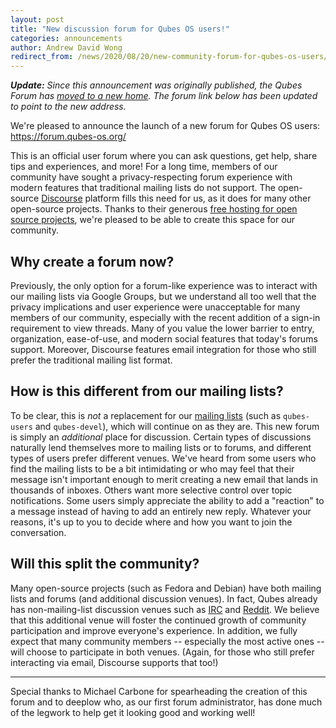 ```yaml
---
layout: post
title: "New discussion forum for Qubes OS users!"
categories: announcements
author: Andrew David Wong
redirect_from: /news/2020/08/20/new-community-forum-for-qubes-os-users/
---
```


_**Update:** Since this announcement was originally published, the
Qubes Forum has [moved to a new home]. The forum link below has been
updated to point to the new address._

We're pleased to announce the launch of a new forum for Qubes OS users:
<https://forum.qubes-os.org/>

This is an official user forum where you can ask questions, get help,
share tips and experiences, and more! For a long time, members of our
community have sought a privacy-respecting forum experience with modern
features that traditional mailing lists do not support. The open-source
[Discourse] platform fills this need for us, as it does for many other
open-source projects. Thanks to their generous [free hosting for open
source projects], we're pleased to be able to create this space for our
community.

## Why create a forum now?

Previously, the only option for a forum-like experience was to interact
with our mailing lists via Google Groups, but we understand all too well
that the privacy implications and user experience were unacceptable for
many members of our community, especially with the recent addition of a
sign-in requirement to view threads. Many of you value the lower barrier
to entry, organization, ease-of-use, and modern social features that
today's forums support. Moreover, Discourse features email integration
for those who still prefer the traditional mailing list format.

## How is this different from our mailing lists?

To be clear, this is *not* a replacement for our [mailing lists] (such
as `qubes-users` and `qubes-devel`), which will continue on as they are.
This new forum is simply an *additional* place for discussion. Certain
types of discussions naturally lend themselves more to mailing lists or
to forums, and different types of users prefer different venues. We've
heard from some users who find the mailing lists to be a bit
intimidating or who may feel that their message isn't important enough
to merit creating a new email that lands in thousands of inboxes. Others
want more selective control over topic notifications. Some users simply
appreciate the ability to add a "reaction" to a message instead of
having to add an entirely new reply. Whatever your reasons, it's up to
you to decide where and how you want to join the conversation.

## Will this split the community?

Many open-source projects (such as Fedora and Debian) have both mailing
lists and forums (and additional discussion venues). In fact, Qubes
already has non-mailing-list discussion venues such as [IRC] and
[Reddit]. We believe that this additional venue will foster the
continued growth of community participation and improve everyone's
experience. In addition, we fully expect that many community members --
especially the most active ones -- will choose to participate in both
venues. (Again, for those who still prefer interacting via email,
Discourse supports that too!)

-----

Special thanks to Michael Carbone for spearheading the creation of this
forum and to deeplow who, as our first forum administrator, has done
much of the legwork to help get it looking good and working well!

[Discourse]: https://www.discourse.org/
[free hosting for open source projects]: https://blog.discourse.org/2018/11/free-hosting-for-open-source-v2/
[mailing lists]: https://qubes-doc-rst.readthedocs.io/en/latest/introduction/support.html#mailing-lists
[IRC]: https://qubes-doc-rst.readthedocs.io/en/latest/introduction/support.html#unofficial-venues
[Reddit]: https://www.reddit.com/r/Qubes/
[moved to a new home]: /news/2021/06/15/qubes-forum-moving-to-new-home/
